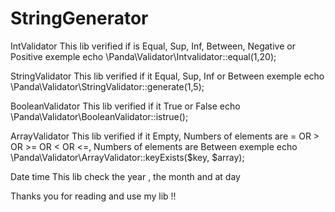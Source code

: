 # StringGenerator



IntValidator
This lib verified if is Equal, Sup, Inf, Between, Negative or Positive
exemple echo \Panda\Validator\Intvalidator::equal(1,20);

StringValidator
This lib verified if it Equal, Sup, Inf or Between
exemple echo \Panda\Validator\StringValidator::generate(1,5);

BooleanValidator
This lib verified if it True or False
echo \Panda\Validator\BooleanValidator::istrue();

ArrayValidator
This lib verified if it Empty, Numbers of elements are = OR > OR >= OR < OR <=, Numbers of elements are Between
exemple echo \Panda\Validator\ArrayValidator::keyExists($key, $array);

Date time
This lib  check the year , the month and at day

 Thanks you for reading and use my lib !!